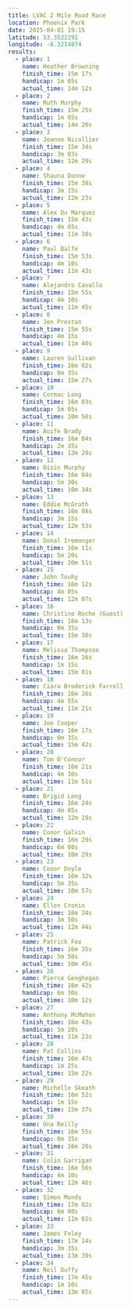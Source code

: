 ```yaml
---
title: LVAC 2 Mile Road Race
location: Phoenix Park
date: 2025-04-01 19:15
latitude: 53.3522291
longitude: -6.3214874
results:
  - place: 1
    name: Heather Browning
    finish_time: 15m 17s
    handicap: 1m 05s
    actual_time: 14m 12s
  - place: 2
    name: Ruth Murphy
    finish_time: 15m 25s
    handicap: 1m 05s
    actual_time: 14m 20s
  - place: 3
    name: Jeanne Nicollier
    finish_time: 15m 34s
    handicap: 3m 03s
    actual_time: 12m 29s
  - place: 4
    name: Shauna Dunne
    finish_time: 15m 38s
    handicap: 3m 15s
    actual_time: 12m 23s
  - place: 5
    name: Alex Du Marquez
    finish_time: 15m 43s
    handicap: 4m 05s
    actual_time: 11m 38s
  - place: 6
    name: Paul Balfe
    finish_time: 15m 53s
    handicap: 4m 10s
    actual_time: 11m 43s
  - place: 7
    name: Alejandro Cavallo 
    finish_time: 15m 55s
    handicap: 4m 10s
    actual_time: 11m 45s
  - place: 8
    name: Jen Preston
    finish_time: 15m 55s
    handicap: 4m 15s
    actual_time: 11m 40s
  - place: 9
    name: Lauren Sullivan
    finish_time: 16m 02s
    handicap: 0m 35s
    actual_time: 15m 27s
  - place: 10
    name: Cormac Long
    finish_time: 16m 03s
    handicap: 5m 05s
    actual_time: 10m 58s
  - place: 11
    name: Aoife Brady
    finish_time: 16m 04s
    handicap: 2m 35s
    actual_time: 13m 29s
  - place: 12
    name: Oisin Murphy
    finish_time: 16m 04s
    handicap: 5m 30s
    actual_time: 10m 34s
  - place: 13
    name: Eddie McGrath
    finish_time: 16m 08s
    handicap: 3m 15s
    actual_time: 12m 53s
  - place: 14
    name: Donal Iremonger
    finish_time: 16m 11s
    handicap: 5m 20s
    actual_time: 10m 51s
  - place: 15
    name: John Touhy
    finish_time: 16m 12s
    handicap: 4m 05s
    actual_time: 12m 07s
  - place: 16
    name: Christine Roche (Guest)
    finish_time: 16m 13s
    handicap: 0m 35s
    actual_time: 15m 38s
  - place: 17
    name: Melissa Thompson
    finish_time: 16m 16s
    handicap: 1m 15s
    actual_time: 15m 01s
  - place: 18
    name: Ciara Broderick Farrell
    finish_time: 16m 16s
    handicap: 4m 55s
    actual_time: 11m 21s
  - place: 19
    name: Joe Cooper
    finish_time: 16m 17s
    handicap: 0m 35s
    actual_time: 15m 42s 
  - place: 20
    name: Tom O'Connor
    finish_time: 16m 21s
    handicap: 4m 30s
    actual_time: 11m 51s
  - place: 21
    name: Brigid Long 
    finish_time: 16m 24s
    handicap: 4m 05s
    actual_time: 12m 19s
  - place: 22
    name: Conor Galvin
    finish_time: 16m 29s
    handicap: 6m 00s
    actual_time: 10m 29s
  - place: 23
    name: Conor Doyle 
    finish_time: 16m 32s
    handicap: 5m 35s
    actual_time: 10m 57s
  - place: 24
    name: Ellen Cronin
    finish_time: 16m 34s
    handicap: 3m 50s
    actual_time: 12m 44s
  - place: 25
    name: Patrick Fox
    finish_time: 16m 35s
    handicap: 5m 50s
    actual_time: 10m 45s
  - place: 26
    name: Pierce Geoghegan
    finish_time: 16m 42s
    handicap: 6m 30s
    actual_time: 10m 12s
  - place: 27
    name: Anthony McMahon
    finish_time: 16m 43s
    handicap: 5m 20s
    actual_time: 11m 23s
  - place: 28
    name: Pat Collins
    finish_time: 16m 47s
    handicap: 1m 25s
    actual_time: 15m 22s
  - place: 29
    name: Michelle Skeath
    finish_time: 16m 52s
    handicap: 1m 15s
    actual_time: 15m 37s
  - place: 30
    name: Úna Reilly
    finish_time: 16m 55s
    handicap: 0m 35s
    actual_time: 16m 20s
  - place: 31
    name: Colin Garrigan
    finish_time: 16m 56s
    handicap: 4m 10s
    actual_time: 12m 46s
  - place: 32
    name: Simon Monds
    finish_time: 17m 02s
    handicap: 6m 00s
    actual_time: 11m 02s 
  - place: 33
    name: James Foley
    finish_time: 17m 14s
    handicap: 3m 35s
    actual_time: 13m 39s   
  - place: 34
    name: Neil Duffy
    finish_time: 17m 45s
    handicap: 1m 10s
    actual_time: 13m 05s 
---
```


